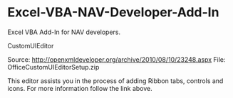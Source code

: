 Excel-VBA-NAV-Developer-Add-In
==============================

Excel VBA Add-In for NAV developers.

CustomUIEditor

Source: http://openxmldeveloper.org/archive/2010/08/10/23248.aspx
File: OfficeCustomUIEditorSetup.zip

This editor assists you in the process of adding Ribbon tabs, controls 
and icons. For more information follow the link above.
